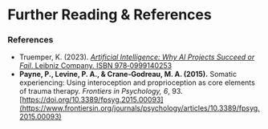 # Further Reading & References

### References

* Truemper, K. (2023). [_Artificial Intelligence: Why AI Projects Succeed or Fail_. Leibniz Company. ISBN 978‑0999140253](https://klaustruemper.com/2023/03/08/artificial-intelligence/)
* **Payne, P., Levine, P. A., & Crane‑Godreau, M. A. (2015).** Somatic experiencing: Using interoception and proprioception as core elements of trauma therapy. _Frontiers in Psychology, 6_, 93. [https://doi.org/10.3389/fpsyg.2015.00093](https://www.frontiersin.org/journals/psychology/articles/10.3389/fpsyg.2015.00093)
